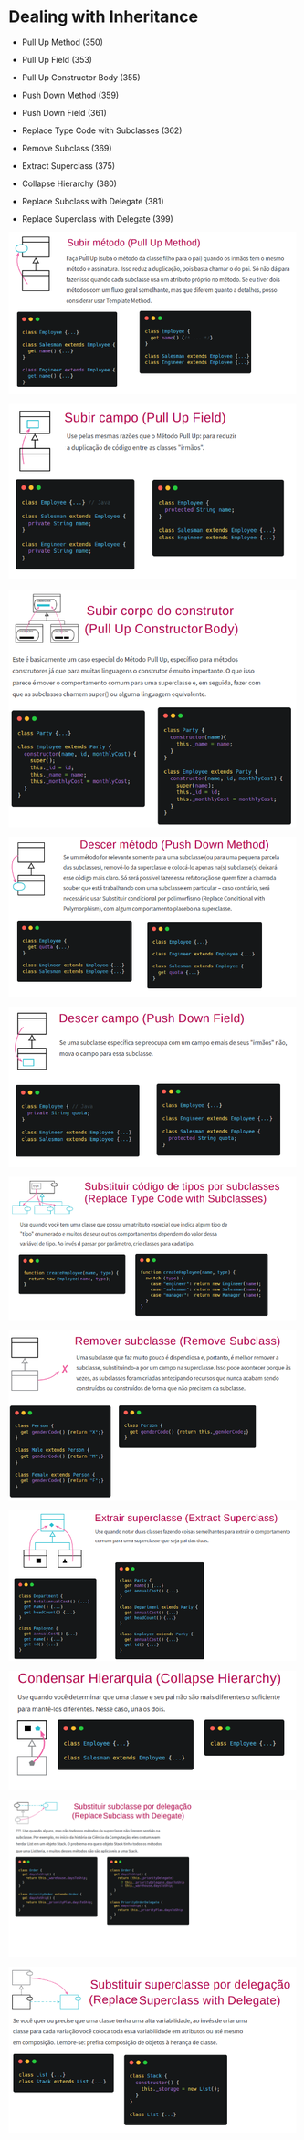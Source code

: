 # Dealing with Inheritance

+ Pull Up Method (350)

+ Pull Up Field (353)

+ Pull Up Constructor Body (355)

+ Push Down Method (359)

+ Push Down Field (361)

+ Replace Type Code with Subclasses (362)

+ Remove Subclass (369)

+ Extract Superclass (375)

+ Collapse Hierarchy (380)

+ Replace Subclass with Delegate (381)

+ Replace Superclass with Delegate (399)

![](https://raw.githubusercontent.com/rafanthx13/php-ultimate-notes/main/awesome-books/refactoring-martin-fowler/resume/12/12-01-pullUpMethod.png)

![](https://raw.githubusercontent.com/rafanthx13/php-ultimate-notes/main/awesome-books/refactoring-martin-fowler/resume/12/12-02-pullUpField.png)

![](https://raw.githubusercontent.com/rafanthx13/php-ultimate-notes/main/awesome-books/refactoring-martin-fowler/resume/12/12-03-pullUpConstructorBody.png)

![](https://raw.githubusercontent.com/rafanthx13/php-ultimate-notes/main/awesome-books/refactoring-martin-fowler/resume/12/12-04-pushDownMethod.png)

![](https://raw.githubusercontent.com/rafanthx13/php-ultimate-notes/main/awesome-books/refactoring-martin-fowler/resume/12/12-05-pushDownField.png)

![](https://raw.githubusercontent.com/rafanthx13/php-ultimate-notes/main/awesome-books/refactoring-martin-fowler/resume/12/12-06-replaceTypeCodeWithSubclasses.png)

![](https://raw.githubusercontent.com/rafanthx13/php-ultimate-notes/main/awesome-books/refactoring-martin-fowler/resume/12/12-07-removeSubclass.png)

![](https://raw.githubusercontent.com/rafanthx13/php-ultimate-notes/main/awesome-books/refactoring-martin-fowler/resume/12/12-08-extractSuperclass.png)

![](https://raw.githubusercontent.com/rafanthx13/php-ultimate-notes/main/awesome-books/refactoring-martin-fowler/resume/12/12-09-collapseHierarchy.png)

![](https://raw.githubusercontent.com/rafanthx13/php-ultimate-notes/main/awesome-books/refactoring-martin-fowler/resume/12/12-10-replaceSubclassWithDelegate.png)

![](https://raw.githubusercontent.com/rafanthx13/php-ultimate-notes/main/awesome-books/refactoring-martin-fowler/resume/12/12-11-replaceSuperclassWithDelegate.png)


